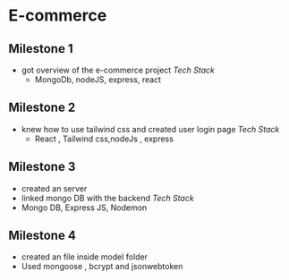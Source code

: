 # E-commerce

## Milestone 1

- got overview of the e-commerce project
  *Tech Stack*
  - MongoDb, nodeJS, express, react

## Milestone 2

- knew how to use tailwind css and created user login page
  *Tech Stack*
  - React , Tailwind css,nodeJs , express

## Milestone 3

- created an server
- linked mongo DB with the backend
  *Tech Stack*
- Mongo DB, Express JS, Nodemon

## Milestone 4 
- created an file inside model folder
- Used mongoose , bcrypt and jsonwebtoken
